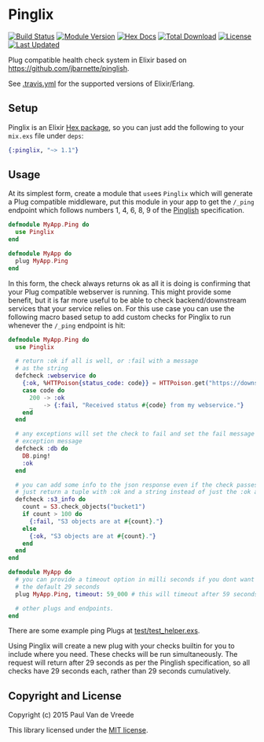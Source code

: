 # Pinglix

[![Build Status](https://travis-ci.org/pvdvreede/pinglix.svg)](https://travis-ci.org/pvdvreede/pinglix)
[![Module Version](https://img.shields.io/hexpm/v/pinglix.svg)](https://hex.pm/packages/pinglix)
[![Hex Docs](https://img.shields.io/badge/hex-docs-lightgreen.svg)](https://hexdocs.pm/pinglix/)
[![Total Download](https://img.shields.io/hexpm/dt/pinglix.svg)](https://hex.pm/packages/pinglix)
[![License](https://img.shields.io/hexpm/l/pinglix.svg)](https://github.com/pvdvreede/pinglix/blob/master/LICENSE.md)
[![Last Updated](https://img.shields.io/github/last-commit/pvdvreede/pinglix.svg)](https://github.com/pvdvreede/pinglix/commits/master)

Plug compatible health check system in Elixir based on https://github.com/jbarnette/pinglish.

See [.travis.yml](.travis.yml) for the supported versions of Elixir/Erlang.

## Setup

Pinglix is an Elixir [Hex package](https://hex.pm/packages/pinglix), so you can just add the following to your `mix.exs` file under `deps`:

```elixir
{:pinglix, "~> 1.1"}
```

## Usage

At its simplest form, create a module that `use`es `Pinglix` which will generate a Plug compatible middleware, put this module in your app to get the `/_ping` endpoint which follows numbers 1, 4, 6, 8, 9 of the [Pinglish](https://github.com/jbarnette/pinglish#the-spec) specification.

```elixir
defmodule MyApp.Ping do
  use Pinglix
end

defmodule MyApp do
  plug MyApp.Ping
end
```

In this form, the check always returns ok as all it is doing is confirming that your Plug compatible webserver is running. This might provide some benefit, but it is far more useful to be able to check backend/downstream services that your service relies on. For this use case you can use the following macro based setup to add custom checks for Pinglix to run whenever the `/_ping` endpoint is hit:

```elixir
defmodule MyApp.Ping do
  use Pinglix

  # return :ok if all is well, or :fail with a message
  # as the string
  defcheck :webservice do
    {:ok, %HTTPoison{status_code: code}} = HTTPoison.get("https://downstream.webservice/_ping")
    case code do
      200 -> :ok
      _   -> {:fail, "Received status #{code} from my webservice."}
    end
  end

  # any exceptions will set the check to fail and set the fail message to be the
  # exception message
  defcheck :db do
    DB.ping!
    :ok
  end

  # you can add some info to the json response even if the check passes
  # just return a tuple with :ok and a string instead of just the :ok atom
  defcheck :s3_info do
    count = S3.check_objects("bucket1")
    if count > 100 do
      {:fail, "S3 objects are at #{count}."}
    else
      {:ok, "S3 objects are at #{count}."}
    end
  end
end

defmodule MyApp do
  # you can provide a timeout option in milli seconds if you dont want
  # the default 29 seconds
  plug MyApp.Ping, timeout: 59_000 # this will timeout after 59 seconds

  # other plugs and endpoints.
end
```

There are some example ping Plugs at [test/test_helper.exs](test/test_helper.exs).

Using Pinglix will create a new plug with your checks builtin for you to include where you need. These checks will be run simultaneously. The request will return after 29 seconds as per the Pinglish specification, so all checks have 29 seconds each, rather than 29 seconds cumulatively.

## Copyright and License

Copyright (c) 2015 Paul Van de Vreede

This library licensed under the [MIT license](./LICENSE.md).
